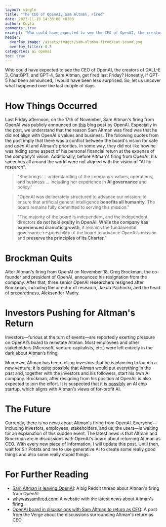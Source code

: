 ```yaml
---
layout: single
title: "The CEO of OpenAI, Sam Altman, Fired"
date: 2023-11-19 14:30:00 +0300
author: Kuyta
comments: true
excerpt: "Who could have expected to see the CEO of OpenAI, the creators of DALL-E 3, ChatGPT, and GPT-4, Sam Altman, get fired last Friday?"
header:
  overlay_image: /assets/images/sam-altman-fired/cat-sound.png
  overlay_filter: 0.5
categories: ai openai
toc: true
---
```


Who could have expected to see the CEO of OpenAI, the creators of DALL-E 3, ChatGPT, and GPT-4, Sam Altman, get fired last Friday? Honestly, if GPT-5 had been announced, I would have been less surprised. So, let us uncover what happened over the last couple of days.

# How Things Occurred

Last Friday afternoon, on the 17th of November, Sam Altman's firing from OpenAI was publicly announced on [this](https://openai.com/blog/openai-announces-leadership-transition) blog post by OpenAI. Especially in the post, we understand that the reason Sam Altman was fired was that he did not align with OpenAI's values and business. The following quotes from the post imply that there was a conflict between the board's vision for safe and _open_ AI and Altman's priorities. In some way, they did not like how he was hiding some aspect of his personal financial return at the expense of the company's vision. Additionally, before Altman's firing from OpenAI, his speeches all around the world were not aligned with the vision of "AI for research".

> "She brings ... understanding of the company’s values, operations, and business ... including her experience in **AI governance** and policy."

> "OpenAI was deliberately structured to advance our mission: to ensure that artificial general intelligence **benefits all humanity**. The board remains fully committed to serving this mission."

> "The majority of the board is independent, and the independent directors **do not hold equity in OpenAI**. **While the company has experienced dramatic growth**, it remains the fundamental governance responsibility of the board to advance OpenAI’s mission and **preserve the principles of its Charter**."

# Brockman Quits

After Altman's firing from OpenAI on November 18, Greg Brockman, the co-founder and president of OpenAI, announced his resignation from the company. After that, three senior OpenAI researchers resigned after Brockman, including the director of research, Jakub Pachocki, and the head of preparedness, Aleksander Madry.

# Investors Pushing for Altman's Return

Investors—furious at the turn of events—are reportedly exerting pressure on OpenAI’s board to reinstate Altman. Most employees and other stakeholders (Microsoft, venture capitalists, etc.) were left entirely in the dark about Altman’s firing.

Moreover, Altman has been telling investors that he is planning to launch a new venture; it is quite possible that Altman would put everything in the past and, together with the investors and his followers, start his own AI company. Brockman, after resigning from his position at OpenAI, is also expected to join the effort. It is suspected that it is [possibly](https://t.co/HdiTqDfcvU) an AI chip startup, which aligns with Altman's views of for-profit AI.

# The Future

Currently, there is no news about Altman's firing from OpenAI. Everyone—including investors, employees, stakeholders, and us, the users—is waiting for an explanation of this sudden event. The latest news is that Altman and Brockman are in discussions with OpenAI's board about returning Altman as CEO. With every new piece of information, I will update this post. Until then, wait for Sir Potata and me to use generative AI to create some really good things and also some really stupid things.

# For Further Reading

- [Sam Altman is leaving OpenAI](https://www.reddit.com/r/OpenAI/comments/17xoact/sam_altman_is_leaving_openai/): A big Reddit thread about Altman's firing from OpenAI
- [whywassamfired.com](https://whywassamfired.com): A website with the latest news about Altman's firing
- [OpenAI board in discussions with Sam Altman to return as CEO](https://www.theverge.com/2023/11/18/23967199/breaking-openai-board-in-discussions-with-sam-altman-to-return-as-ceo): A post from the Verge about the discussions surrounding Altman's return as CEO